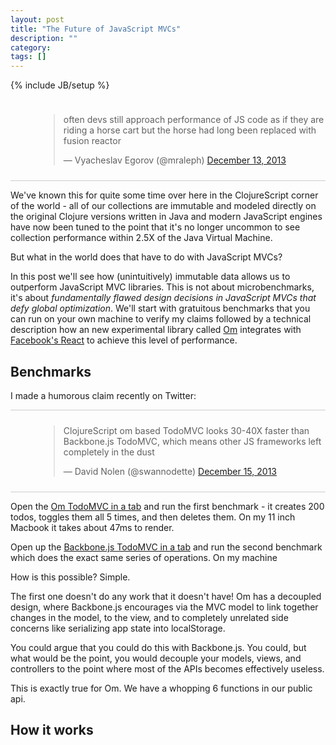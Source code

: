 ```yaml
---
layout: post
title: "The Future of JavaScript MVCs"
description: ""
category: 
tags: []
---
```

{% include JB/setup %}

<div style="padding: 10px 0px 10px 45px; border-bottom: 1px solid
#ccc;">
<blockquote class="twitter-tweet" lang="en"><p>often devs still approach performance of JS code as if they are riding a horse cart but the horse had long been replaced with fusion reactor</p>&mdash; Vyacheslav Egorov (@mraleph) <a href="https://twitter.com/mraleph/statuses/411549064787152896">December 13, 2013</a></blockquote>
<script async src="//platform.twitter.com/widgets.js"
charset="utf-8"></script>
</div>

We've known this for quite some time over here in the ClojureScript
corner of the world - all of our collections are immutable and modeled
directly on the original Clojure versions written in Java and modern
JavaScript engines have now been tuned to the point that it's no longer
uncommon to see collection performance within 2.5X of the Java Virtual
Machine.

But what in the world does that have to do with JavaScript MVCs?

In this post we'll see how (unintuitively) immutable data allows us to
outperform JavaScript MVC libraries. This is not about
microbenchmarks, it's about *fundamentally flawed design decisions in
JavaScript MVCs that defy global optimization*. We'll start with
gratuitous benchmarks that you can run on your own machine to verify
my claims followed by a technical description how an new experimental
library called [Om](http://github.com/swannodette/om) integrates with
[Facebook's React](http://facebook.github.io/react/) to achieve this
level of performance.

## Benchmarks

I made a humorous claim recently on Twitter:

<div style="padding: 10px 0px 10px 45px; border-bottom: 1px solid
#ccc; border-top: 1px solid #ccc;">
<blockquote class="twitter-tweet" lang="en"><p>ClojureScript om based TodoMVC looks 30-40X faster than Backbone.js TodoMVC, which means other JS frameworks left completely in the dust</p>&mdash; David Nolen (@swannodette) <a href="https://twitter.com/swannodette/statuses/412033352699744256">December 15, 2013</a></blockquote>
<script async src="//platform.twitter.com/widgets.js"
charset="utf-8"></script>
</div>

Open the [Om TodoMVC in a tab]() and run the first benchmark - it creates
200 todos, toggles them all 5 times, and then deletes them. On my 11
inch Macbook it takes about 47ms to render.

Open up the [Backbone.js TodoMVC in a tab]() and run the second benchmark
which does the exact same series of operations. On my machine 

How is this possible? Simple.

The first one doesn't do any work that it doesn't have! Om has
a decoupled design, where Backbone.js encourages via the MVC model to
link together changes in the model, to the view, and to completely
unrelated side concerns like serializing app state into localStorage.

You could argue that you could do this with Backbone.js. You could,
but what would be the point, you would decouple your models, views,
and controllers to the point where most of the APIs becomes
effectively useless.

This is exactly true for Om. We have a whopping 6 functions in our
public api.

## How it works
